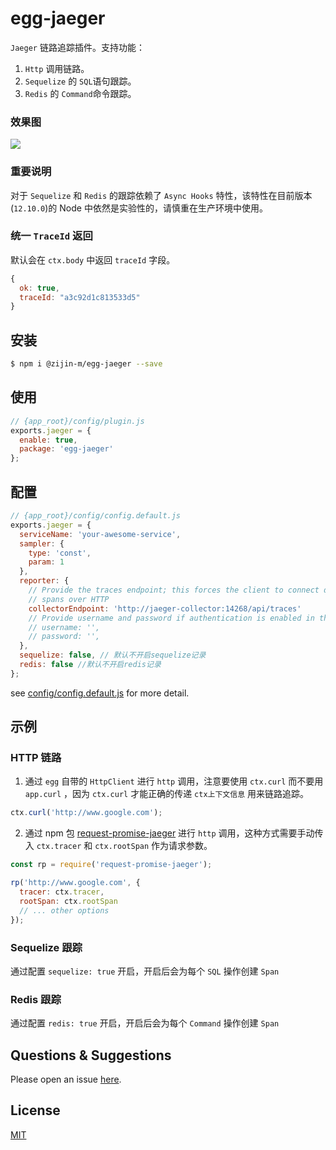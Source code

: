 # egg-jaeger

`Jaeger` 链路追踪插件。支持功能：

1. `Http` 调用链路。
2. `Sequelize` 的 `SQL`语句跟踪。
3. `Redis` 的 `Command`命令跟踪。

### 效果图

![](https://raw.githubusercontent.com/zijin-m/egg-jaeger/master/assets/demo.png)

### 重要说明

对于 `Sequelize` 和 `Redis` 的跟踪依赖了 `Async Hooks` 特性，该特性在目前版本(`12.10.0`)的 Node 中依然是实验性的，请慎重在生产环境中使用。

### 统一 `TraceId` 返回

默认会在 `ctx.body` 中返回 `traceId` 字段。

```js
{
  ok: true,
  traceId: "a3c92d1c813533d5"
}
```

## 安装

```bash
$ npm i @zijin-m/egg-jaeger --save
```

## 使用

```js
// {app_root}/config/plugin.js
exports.jaeger = {
  enable: true,
  package: 'egg-jaeger'
};
```

## 配置

```js
// {app_root}/config/config.default.js
exports.jaeger = {
  serviceName: 'your-awesome-service',
  sampler: {
    type: 'const',
    param: 1
  },
  reporter: {
    // Provide the traces endpoint; this forces the client to connect directly to the Collector and send
    // spans over HTTP
    collectorEndpoint: 'http://jaeger-collector:14268/api/traces'
    // Provide username and password if authentication is enabled in the Collector
    // username: '',
    // password: '',
  },
  sequelize: false, // 默认不开启sequelize记录
  redis: false //默认不开启redis记录
};
```

see [config/config.default.js](config/config.default.js) for more detail.

## 示例

### HTTP 链路

1. 通过 `egg` 自带的 `HttpClient` 进行 `http` 调用，注意要使用 `ctx.curl` 而不要用 `app.curl` ，因为 `ctx.curl` 才能正确的传递 `ctx上下文信息` 用来链路追踪。

```js
ctx.curl('http://www.google.com');
```

2. 通过 npm 包 [request-promise-jaeger](https://www.npmjs.com/package/request-promise-jaeger) 进行 `http` 调用，这种方式需要手动传入 `ctx.tracer` 和 `ctx.rootSpan` 作为请求参数。

```js
const rp = require('request-promise-jaeger');

rp('http://www.google.com', {
  tracer: ctx.tracer,
  rootSpan: ctx.rootSpan
  // ... other options
});
```

### Sequelize 跟踪

通过配置 `sequelize: true` 开启，开启后会为每个 `SQL` 操作创建 `Span`

### Redis 跟踪

通过配置 `redis: true` 开启，开启后会为每个 `Command` 操作创建 `Span`

## Questions & Suggestions

Please open an issue [here](https://github.com/eggjs/egg/issues).

## License

[MIT](LICENSE)

